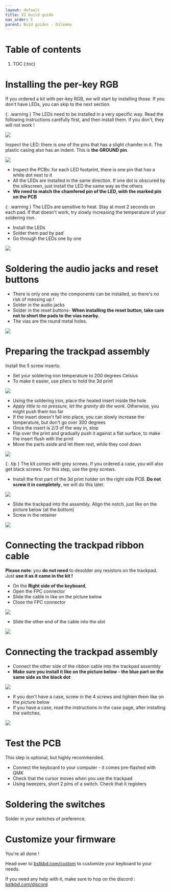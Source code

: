 ```yaml
---
layout: default
title: V2 build guide
nav_order: 5
parent: Buid guides - Dilemma
---
```


# Table of contents

1. TOC
{:toc}

# Installing the per-key RGB

If you ordered a kit with per-key RGB, we will start by installing those. If you don't have LEDs, you can skip to the next section.

{: .warning }
The LEDs need to be installed in a very specific way. Read the following instructions carefully first, and then install them. If you don't, they will not work ! 


![](../assets/pics/guides/dilemmav2/12.jpg)

Inspect the LED: there is one of the pins that has a slight chamfer in it. The plastic casing also has an indent. This is **the GROUND pin**. 


![](../assets/pics/guides/dilemmav2/11.jpg)

- Inspect the PCBs: for each LED footprint, there is one pin that has a white dot next to it
- All the LEDs are installed in the same direction. If one dot is obscured by the silkscreen, just install the LED the same way as the others
- **We need to match the chamfered pin of the LED, with the marked pin on the PCB**

{: .warning }
The LEDs are sensitive to heat. Stay at most 2 seconds on each pad. If that doesn't work, try slowly increasing the temperature of your soldering iron.

- Install the LEDs
- Solder them pad by pad
- Go through the LEDs one by one

![](../assets/pics/guides/dilemmav2/13.jpg)

# Soldering the audio jacks and reset buttons

- There is only one way the components can be installed, so there's no risk of messing up !
- Solder in the audio jacks
- Solder in the reset buttons-   **When installing the reset button, take care not to short the pads to the vias nearby.** 
- The vias are the round metal holes.

![](assets/../../assets/pics/guides/dilemmav2/2.jpg)

# Preparing the trackpad assembly

Install the 5 screw inserts:

- Set your soldering iron temperature to 200 degrees Celsius
- To make it easier, use pliers to hold the 3d print
 
![](assets/../../assets/pics/guides/dilemmav2/3.jpg)

-   Using the soldering iron, place the heated insert inside the hole
-   *Apply little to no pressure, let the gravity do the work*. Otherwise, you might push them too far
-   If the insert doesn't fall into place, you can slowly increase the temperature, but don't go over 300 degrees
-   Once the insert is 2/3 of the way in, stop
-   Flip over the print and gradually push it against a flat surface, to make the insert flush with the print
-   Move the parts aside and let them rest, while they cool down

![](../assets/pics/guides/dilemmav2/4.jpg)

{: .tip }
The kit comes with grey screws. If you ordered a case, you will also get black screws. For this step, use the grey screws. 

-   Install the first part of the 3d print holder on the right side PCB. **Do not screw it in completely**, we will do this later.

![](../assets/pics/guides/dilemmav2/5.jpg)

-   Slide the trackpad into the assembly. Align the notch, just like on the picture below (at the bottom)
-   Screw in the retainer

![](../assets/pics/guides/dilemmav2/6.jpg)

# Connecting the trackpad ribbon cable

**Please note**: you **do not need** to desolder any resistors on the trackpad. Just **use it as it came in the kit !**

-   On the **Right side of the keyboard**,
-   Open the FPC connector
-   Slide the cable in like on the picture below
-   Close the FPC connector

![](../assets/pics/guides/dilemmav2/7.jpg)

-   Slide the other end of the cable into the slot

![](../assets/pics/guides/dilemmav2/8.jpg)

# Connecting the trackpad assembly

-   Connect the other side of the ribbon cable into the trackpad assembly
-  **Make sure you install it like on the picture below - the blue part on the same side as the black dot**

![](../assets/pics/guides/dilemmav2/9.jpg)

- If you don't have a case, screw in the 4 screws and tighten them like on the picture below
- If you have a case, read the instructions in the case page, after installing the switches.

![](../assets/pics/guides/dilemmav2/10.jpg)

# Test the PCB

This step is optional, but highly recommended.

- Connect the keyboard to your computer - it comes pre-flashed with QMK
- Check that the cursor moves when you use the trackpad
- Using tweezers, short 2 pins of a switch. Check that it registers

# Soldering the switches

Solder in your switches of preference.

# Customize your firmware

You're all done !

Head over to [bstkbd.com/custom](https://bstkbd.com/custom) to customize your keyboard to your needs.

If you need any help with it, make sure to hop on the discord : [bstkbd.com/discord](https://www.bstkbd.com/discord)
